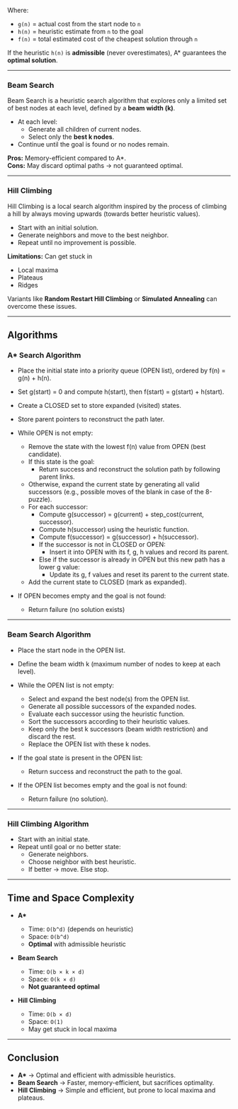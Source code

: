 
Where:  
- `g(n)` = actual cost from the start node to `n`  
- `h(n)` = heuristic estimate from `n` to the goal  
- `f(n)` = total estimated cost of the cheapest solution through `n`  

If the heuristic `h(n)` is **admissible** (never overestimates), A* guarantees the **optimal solution**.  

---

### Beam Search
Beam Search is a heuristic search algorithm that explores only a limited set of best nodes at each level, defined by a **beam width (k)**.  

- At each level:  
  - Generate all children of current nodes.  
  - Select only the **best k nodes**.  
- Continue until the goal is found or no nodes remain.  

**Pros:** Memory-efficient compared to A*.  
**Cons:** May discard optimal paths → not guaranteed optimal.  

---

### Hill Climbing
Hill Climbing is a local search algorithm inspired by the process of climbing a hill by always moving upwards (towards better heuristic values).  

- Start with an initial solution.  
- Generate neighbors and move to the best neighbor.  
- Repeat until no improvement is possible.  

**Limitations:** Can get stuck in  
- Local maxima  
- Plateaus  
- Ridges  

Variants like **Random Restart Hill Climbing** or **Simulated Annealing** can overcome these issues.  

---

## Algorithms

### A* Search Algorithm
- Place the initial state into a priority queue (OPEN list), ordered by f(n) = g(n) + h(n).
- Set g(start) = 0 and compute h(start), then f(start) = g(start) + h(start).
- Create a CLOSED set to store expanded (visited) states.
- Store parent pointers to reconstruct the path later.

- While OPEN is not empty:
  - Remove the state with the lowest f(n) value from OPEN (best candidate).
  - If this state is the goal:
    - Return success and reconstruct the solution path by following parent links.
  - Otherwise, expand the current state by generating all valid successors 
    (e.g., possible moves of the blank in case of the 8-puzzle).
  - For each successor:
    - Compute g(successor) = g(current) + step_cost(current, successor).
    - Compute h(successor) using the heuristic function.
    - Compute f(successor) = g(successor) + h(successor).
    - If the successor is not in CLOSED or OPEN:
      - Insert it into OPEN with its f, g, h values and record its parent.
    - Else if the successor is already in OPEN but this new path has a lower g value:
      - Update its g, f values and reset its parent to the current state.
  - Add the current state to CLOSED (mark as expanded).

- If OPEN becomes empty and the goal is not found:
  - Return failure (no solution exists)
 

---

### Beam Search Algorithm
- Place the start node in the OPEN list.
- Define the beam width k (maximum number of nodes to keep at each level).

- While the OPEN list is not empty:
  - Select and expand the best node(s) from the OPEN list.
  - Generate all possible successors of the expanded nodes.
  - Evaluate each successor using the heuristic function.
  - Sort the successors according to their heuristic values.
  - Keep only the best k successors (beam width restriction) and discard the rest.
  - Replace the OPEN list with these k nodes.

- If the goal state is present in the OPEN list:
  - Return success and reconstruct the path to the goal.

- If the OPEN list becomes empty and the goal is not found:
  - Return failure (no solution).

---

### Hill Climbing Algorithm
- Start with an initial state.  
- Repeat until goal or no better state:  
   - Generate neighbors.  
   - Choose neighbor with best heuristic.  
   - If better → move. Else stop.  

---

## Time and Space Complexity

- **A\***  
  - Time: `O(b^d)` (depends on heuristic)  
  - Space: `O(b^d)`  
  - **Optimal** with admissible heuristic  

- **Beam Search**  
  - Time: `O(b × k × d)`  
  - Space: `O(k × d)`  
  - **Not guaranteed optimal**  

- **Hill Climbing**  
  - Time: `O(b × d)`  
  - Space: `O(1)`  
  - May get stuck in local maxima  

---

## Conclusion
- **A\*** → Optimal and efficient with admissible heuristics.  
- **Beam Search** → Faster, memory-efficient, but sacrifices optimality.  
- **Hill Climbing** → Simple and efficient, but prone to local maxima and plateaus.  
